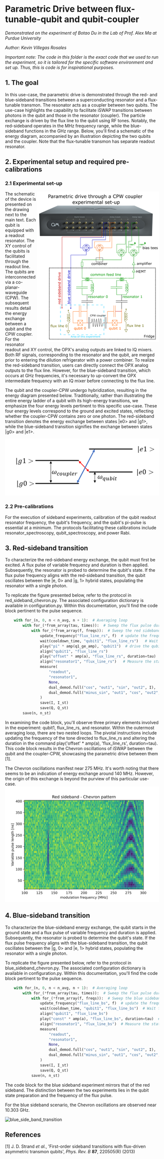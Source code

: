 # Parametric Drive between flux-tunable-qubit and qubit-coupler

*Demonstrated on the experiment of Botao Du in the Lab of Prof. Alex Ma at Purdue University*

_Author: Kevin Villegas Rosales_

_Important note: The code in this folder is the exact code that we used
to run the experiment, so it is tailored for the specific software environment
and set up. Thus, this is code is for inspirational purposes._

## 1. The goal

In this use-case, the parametric drive is demonstrated through the red- and blue-sideband transitions between a superconducting resonator and a flux-tunable transmon. The resonator acts as a coupler between two qubits. The use-case highlights the capability to facilitate iSWAP transitions between photons in the qubit and those in the resonator (coupler). The particle exchange is driven by the flux line to the qubit using RF tones. Notably, the red-sideband operates in the MHz frequency range, while the blue-sideband functions in the GHz range. Below, you'll find a schematic of the energy diagram, accompanied by an illustration depicting the two qubits and the coupler. Note that the flux-tunable transmon has separate readout resonator.

## 2. Experimental setup and required pre-calibrations

### 2.1 Experimental set-up

<img align="right" src="device_and_OPX_schematic.png" alt="drawing" width="400"/>

The schematic of the device is presented on the drawing next to the main text. Each qubit is equipped with a readout resonator. The XY control of the qubits is facilitated through the readout line. The qubits are interconnected via a co-planar-waveguide (CPW). The subsequent results detail the energy exchange between a qubit and the CPW coupler. For the resonator readout and XY control, the OPX's analog outputs are linked to IQ mixers. Both RF signals, corresponding to the resonator and the qubit, are merged prior to entering the dilution refrigerator with a power combiner. To realize the red-sideband transition, users can directly connect the OPX analog outputs to the flux line. However, for the blue-sideband transition, which occurs at GHz frequencies, it's necessary to up-convert the OPX intermediate frequency with an IQ mixer before connecting to the flux line.

The qubit and the coupler-CPW undergo hybridization, resulting in the energy diagram presented below. Traditionally, rather than illustrating the entire energy ladder of a qubit with its high-energy transitions, we emphasize the four energy levels pertinent to this specific use-case. These four energy levels correspond to the ground and excited states, reflecting whether the coupler-CPW contains zero or one photon. The red-sideband transition denotes the energy exchange between states |e0> and |g1>, while the blue-sideband transition signifies the exchange between states |g0> and |e1>.

![energy_lelve](energy_level.png)

### 2.2 Pre-calibrations

For the execution of sideband experiments, calibration of the qubit readout resonator frequency, the qubit's frequency, and the qubit's pi-pulse is essential at a minimum. The protocols facilitating these calibrations include resonator_spectroscopy, qubit_spectroscopy, and power Rabi.

## 3. Red-sideband transition

To characterize the red-sideband energy exchange, the qubit must first be excited. A flux pulse of variable frequency and duration is then applied. Subsequently, the resonator is probed to determine the qubit's state. If the flux pulse frequency aligns with the red-sideband transition, the qubit oscillates between the |e, 0> and |g, 1> hybrid states, populating the resonator with a single photon.

To replicate the figure presented below, refer to the protocol in red_sideband_chevron.py. The associated configuration dictionary is available in configuration.py. Within this documentation, you'll find the code block pertinent to the pulse sequence.

```python
    with for_(n, 0, n < n_avg, n + 1):  # Averaging loop
        with for_(*from_array(tau, times)):  # Sweep the flux pulse duration
            with for_(*from_array(f, freqs)):  # Sweep the red sideband frequency
                update_frequency("flux_line_rs", f)  # update the frequency of the flux line
                wait(cooldown_time, "qubit1", "flux_line_rs")   # Wait for the qubit to decay
                play("pi" * amp(q1_ge_amp), "qubit1")  # drive the qubit to the |e> state
                align("qubit1", "flux_line_rs")  
                play("offset" * amp(a), "flux_line_rs", duration=tau)  # Play the red sideband after the qubit pulse with varying duration
                align("resonator1", "flux_line_rs")   # Measure the state of the resonator after the flux pulse
                measure(
                    "readout",
                    "resonator1",
                    None,
                    dual_demod.full("cos", "out1", "sin", "out2", I),
                    dual_demod.full("minus_sin", "out1", "cos", "out2", Q),
                )
                save(I, I_st)
                save(Q, Q_st)
        save(n, n_st)
```

In examining the code block, you'll observe three primary elements involved in the experiment: qubit1, flux_line_rs, and resonator. Within the outermost averaging loop, there are two nested loops. The pivotal instructions include updating the frequency of the tone directed to flux_line_rs and altering the duration in the command play('offset' * amp(a), 'flux_line_rs', duration=tau). This code block results in the Chevron oscillations of iSWAP between the qubit and the coupler-CPW, showcasing the parametric drive between them [1].


The Chevron oscillations manifest near 275 MHz. It's worth noting that there seems to be an indication of energy exchange around 140 MHz. However, the origin of this exchange is beyond the purview of this particular use-case.
![red_side_band_transition](red_sideband.svg)

## 4. Blue-sideband transition
To characterize the blue-sideband energy exchange, the qubit starts in the ground state and a flux pulse of variable frequency and duration is applied. Subsequently, the resonator is probed to determine the qubit's state. If the flux pulse frequency aligns with the blue-sideband transition, the qubit oscillates between the |g, 0> and |e, 1> hybrid states, populating the resonator with a single photon.

To replicate the figure presented below, refer to the protocol in blue_sideband_chevron.py. The associated configuration dictionary is available in configuration.py. Within this documentation, you'll find the code block pertinent to the pulse sequence.

```python
    with for_(n, 0, n < n_avg, n + 1):  # Averaging loop
        with for_(*from_array(tau, times)):  # Sweep the flux pulse duration
            with for_(*from_array(f, freqs)):  # Sweep the blue sideband intermediate frequency
                update_frequency("flux_line_bs", f)  # update the frequency of the flux line
                wait(cooldown_time, "qubit1", "flux_line_bs")  # Wait for the qubit to decay
                align("qubit1", "flux_line_bs")
                play("const" * amp(a), "flux_line_bs", duration=tau)  # Play the blue sideband after the qubit pulse with varying duration
                align("resonator1", "flux_line_bs")  # Measure the state of the resonator after the flux pulse
                measure(
                    "readout",
                    "resonator1",
                    None,
                    dual_demod.full("cos", "out1", "sin", "out2", I),
                    dual_demod.full("minus_sin", "out1", "cos", "out2", Q),
                )
                save(I, I_st)
                save(Q, Q_st)
            save(n, n_st)
```
The code block for the blue sideband experiment mirrors that of the red sideband. The distinction between the two experiments lies in the qubit state preparation and the frequency of the flux pulse.

For the blue sideband scenario, the Chevron oscillations are observed near 10.303 GHz.

![blue_side_band_transition](blue_sideband.svg)

## References

<a id="1">[1]</a> J. D. Strand *et al.*, 'First-order sideband transitions with flux-driven asymmetric transmon qubits', *Phys. Rev. B* **87**, 220505(R) (2013)